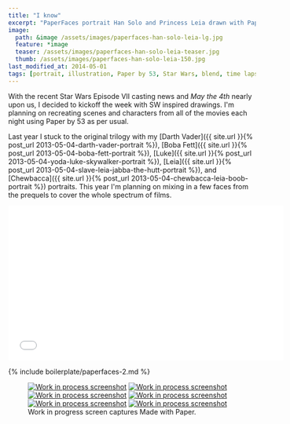 ```yaml
---
title: "I know"
excerpt: "PaperFaces portrait Han Solo and Princess Leia drawn with Paper by 53 on an iPad."
image: 
  path: &image /assets/images/paperfaces-han-solo-leia-lg.jpg 
  feature: *image
  teaser: /assets/images/paperfaces-han-solo-leia-teaser.jpg
  thumb: /assets/images/paperfaces-han-solo-leia-150.jpg
last_modified_at: 2014-05-01
tags: [portrait, illustration, Paper by 53, Star Wars, blend, time lapse]
---
```


With the recent Star Wars Episode VII casting news and *May the 4th* nearly upon us, I decided to kickoff the week with SW inspired drawings. I'm planning on recreating scenes and characters from all of the movies each night using Paper by 53 as per usual.

Last year I stuck to the original trilogy with my [Darth Vader]({{ site.url }}{% post_url 2013-05-04-darth-vader-portrait %}), [Boba Fett]({{ site.url }}{% post_url 2013-05-04-boba-fett-portrait %}), [Luke]({{ site.url }}{% post_url 2013-05-04-yoda-luke-skywalker-portrait %}), [Leia]({{ site.url }}{% post_url 2013-05-04-slave-leia-jabba-the-hutt-portrait %}), and [Chewbacca]({{ site.url }}{% post_url 2013-05-04-chewbacca-leia-boob-portrait %}) portraits. This year I'm planning on mixing in a few faces from the prequels to cover the whole spectrum of films.

<iframe width="560" height="315" src="//www.youtube.com/embed/9e1nPyHXCFQ" frameborder="0"> </iframe>

{% include boilerplate/paperfaces-2.md %}

<figure class="third">
	<a href="{{ site.url }}/assets/images/paperfaces-han-solo-process-1-lg.jpg"><img src="{{ site.url }}/assets/images/paperfaces-han-solo-process-1-600.jpg" alt="Work in process screenshot"></a>
	<a href="{{ site.url }}/assets/images/paperfaces-han-solo-process-2-lg.jpg"><img src="{{ site.url }}/assets/images/paperfaces-han-solo-process-2-600.jpg" alt="Work in process screenshot"></a>
	<a href="{{ site.url }}/assets/images/paperfaces-han-solo-process-3-lg.jpg"><img src="{{ site.url }}/assets/images/paperfaces-han-solo-process-3-600.jpg" alt="Work in process screenshot"></a>
	<a href="{{ site.url }}/assets/images/paperfaces-han-solo-process-4-lg.jpg"><img src="{{ site.url }}/assets/images/paperfaces-han-solo-process-4-600.jpg" alt="Work in process screenshot"></a>
	<a href="{{ site.url }}/assets/images/paperfaces-han-solo-process-5-lg.jpg"><img src="{{ site.url }}/assets/images/paperfaces-han-solo-process-5-600.jpg" alt="Work in process screenshot"></a>
	<a href="{{ site.url }}/assets/images/paperfaces-han-solo-process-6-lg.jpg"><img src="{{ site.url }}/assets/images/paperfaces-han-solo-process-6-600.jpg" alt="Work in process screenshot"></a>
	<figcaption>Work in progress screen captures Made with Paper.</figcaption>
</figure>
